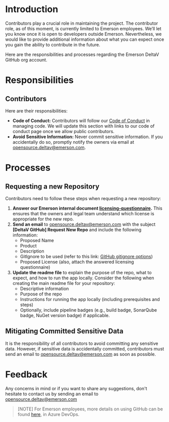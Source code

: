 # Introduction

Contributors play a crucial role in maintaining the project. The contributor role, as of this moment, is currently limited to Emerson employees. We’ll let you know once it is open to developers outside Emerson. Nevertheless, we would like to provide additional information about what you can expect once you gain the ability to contribute in the future.

Here are the responsibilities and processes regarding the Emerson DeltaV GitHub org account.

# Responsibilities

## Contributors

Here are their responsibilities:

   * **Code of Conduct:** Contributors will follow our [Code of Conduct](https://dev.azure.com/EmersonPSS/PSS/_wiki/wikis/PSS.wiki/2000/Code-of-Conduct) in managing code. We will update this section with links to our code of conduct page once we allow public contributors.
   * **Avoid Sensitive Information:** Never commit sensitive information. If you accidentally do so, promptly notify the owners via email at [opensource.deltav@emerson.com](mailto:opensource.deltav@emerson.com?subject=Concern).

# Processes

## Requesting a new Repository

Contributors need to follow these steps when requesting a new repository:

1. **Answer our Emerson internal document [licensing-questionnaire](https://dev.azure.com/EmersonPSS/PSS/_wiki/wikis/PSS.wiki/2004/Licensing-Questionnaire).** This ensures that the owners and legal team understand which license is appropriate for the new repo.
2. **Send an email** to [opensource.deltav@emerson.com](mailto:opensource.deltav@emerson.com) with the subject **[DeltaV GitHub] Request New Repo** and include the following information:
   * Proposed Name
   * Product
   * Description
   * GitIgnore to be used (refer to this link: [GitHub gitignore options](https://github.com/github/gitignore))
   * Proposed License (also, attach the answered licensing questionnaire)
3. **Update the readme file** to explain the purpose of the repo, what to expect, and how to run the app locally. Consider the following when creating the main readme file for your repository:
   * Descriptive information
   * Purpose of the repo
   * Instructions for running the app locally (including prerequisites and steps)
   * Optionally, include pipeline badges (e.g., build badge, SonarQube badge, NuGet version badge) if applicable.

## Mitigating Committed Sensitive Data

It is the responsibility of all contributors to avoid committing any sensitive data. However, if sensitive data is accidentally committed, contributors must send an email to [opensource.deltav@emerson.com](mailto:opensource.deltav@emerson.com?subject=Concern) as soon as possible.

# Feedback
Any concerns in mind or if you want to share any suggestions, don't hesitate to contact us by sending an email to [opensource.deltav@emerson.com](mailto:opensource.deltav@emerson.com?subject=Feedback)

> [NOTE]
>For Emerson employees, more details on using GitHub can be found [here](https://dev.azure.com/EmersonPSS/PSS/_wiki/wikis/PSS.wiki/1998/DeltaV-Github), in Azure DevOps.
